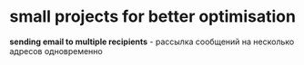 # small projects for better optimisation

**sending email to multiple recipients** - рассылка сообщений на несколько адресов одновременно
